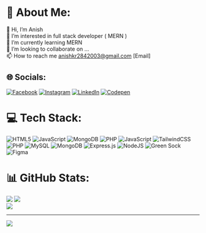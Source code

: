 # 💫 About Me:
👋 Hi, I’m Anish<br>👀 I’m interested in full stack developer ( MERN )<br>🌱 I’m currently learning MERN<br>💞️ I’m looking to collaborate on ...<br>📫 How to reach me anishkr2842003@gmail.com [Email]


## 🌐 Socials:
[![Facebook](https://img.shields.io/badge/Facebook-%231877F2.svg?logo=Facebook&logoColor=white)](https://facebook.com/anishkumar8955) [![Instagram](https://img.shields.io/badge/Instagram-%23E4405F.svg?logo=Instagram&logoColor=white)](https://instagram.com/anish_kumar8955) [![LinkedIn](https://img.shields.io/badge/LinkedIn-%230077B5.svg?logo=linkedin&logoColor=white)](https://linkedin.com/in/anish-kumar-developer) [![Codepen](https://img.shields.io/badge/Codepen-000000?style=for-the-badge&logo=codepen&logoColor=white)](https://codepen.io/cpejijhp-the-bold) 

# 💻 Tech Stack:
![HTML5](https://img.shields.io/badge/html5-%23E34F26.svg?style=for-the-badge&logo=html5&logoColor=white) ![JavaScript](https://img.shields.io/badge/javascript-%23323330.svg?style=for-the-badge&logo=javascript&logoColor=%23F7DF1E) ![MongoDB](https://img.shields.io/badge/MongoDB-%234ea94b.svg?style=for-the-badge&logo=mongodb&logoColor=white) ![PHP](https://img.shields.io/badge/php-%23777BB4.svg?style=for-the-badge&logo=php&logoColor=white) ![JavaScript](https://img.shields.io/badge/javascript-%23323330.svg?style=for-the-badge&logo=javascript&logoColor=%23F7DF1E) ![TailwindCSS](https://img.shields.io/badge/tailwindcss-%2338B2AC.svg?style=for-the-badge&logo=tailwind-css&logoColor=white) ![PHP](https://img.shields.io/badge/php-%23777BB4.svg?style=for-the-badge&logo=php&logoColor=white) ![MySQL](https://img.shields.io/badge/mysql-%2300000f.svg?style=for-the-badge&logo=mysql&logoColor=white) ![MongoDB](https://img.shields.io/badge/MongoDB-%234ea94b.svg?style=for-the-badge&logo=mongodb&logoColor=white) ![Express.js](https://img.shields.io/badge/express.js-%23404d59.svg?style=for-the-badge&logo=express&logoColor=%2361DAFB) ![NodeJS](https://img.shields.io/badge/node.js-6DA55F?style=for-the-badge&logo=node.js&logoColor=white) ![Green Sock](https://img.shields.io/badge/green%20sock-88CE02?style=for-the-badge&logo=greensock&logoColor=white) ![Figma](https://img.shields.io/badge/figma-%23F24E1E.svg?style=for-the-badge&logo=figma&logoColor=white)
# 📊 GitHub Stats:
![](https://github-readme-stats.vercel.app/api?username=anishkr2842003&theme=dark&hide_border=false&include_all_commits=false&count_private=false)
![](https://github-readme-streak-stats.herokuapp.com/?user=anishkr2842003&theme=dark&hide_border=false)<br/>
![](https://github-readme-stats.vercel.app/api/top-langs/?username=anishkr2842003&theme=dark&hide_border=false&include_all_commits=false&count_private=false&layout=compact)

---
[![](https://visitcount.itsvg.in/api?id=anishkr2842003&icon=0&color=0)](https://visitcount.itsvg.in)

<!-- Proudly created with GPRM ( https://gprm.itsvg.in ) -->
